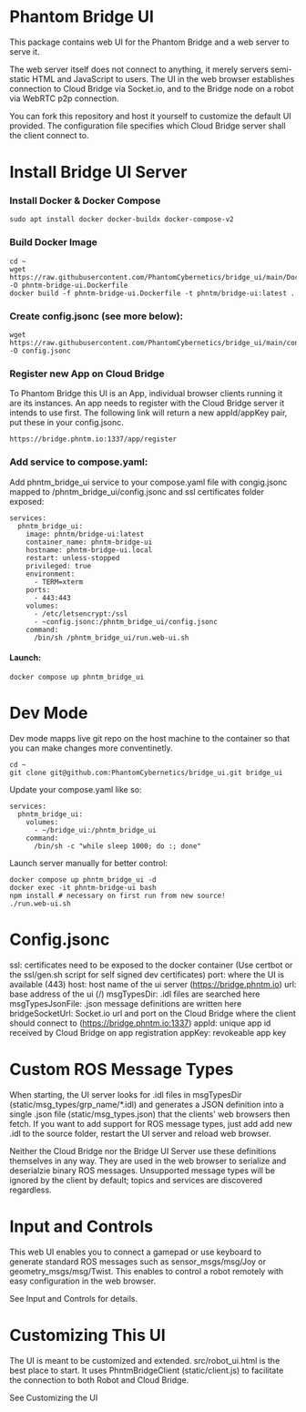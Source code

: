 # Phantom Bridge UI

This package contains web UI for the Phantom Bridge and a web server to serve it.

The web server itself does not connect to anything, it merely servers semi-static HTML and JavaScript to users. The UI in the web browser establishes connection to Cloud Bridge via Socket.io, and to the Bridge node on a robot via WebRTC p2p connection.

You can fork this repository and host it yourself to customize the default UI provided. The configuration file specifies which Cloud Bridge server shall the client connect to.

# Install Bridge UI Server

### Install Docker & Docker Compose
```
sudo apt install docker docker-buildx docker-compose-v2
```

### Build Docker Image
```
cd ~
wget https://raw.githubusercontent.com/PhantomCybernetics/bridge_ui/main/Dockerfile -O phntm-bridge-ui.Dockerfile
docker build -f phntm-bridge-ui.Dockerfile -t phntm/bridge-ui:latest .
```

### Create config.jsonc (see more below):
```
wget https://raw.githubusercontent.com/PhantomCybernetics/bridge_ui/main/config.example.jsonc -O config.jsonc
```

### Register new App on Cloud Bridge
To Phantom Bridge this UI is an App, individual browser clients running it are its instances. An app needs to register with the Cloud Bridge server it intends to use first. The following link will return a new appId/appKey pair, put these in your config.jsonc.
```
https://bridge.phntm.io:1337/app/register
```

### Add service to compose.yaml:
Add phntm_bridge_ui service to your compose.yaml file with congig.jsonc mapped to /phntm_bridge_ui/config.jsonc and ssl certificates folder exposed:
```
services:
  phntm_bridge_ui:
    image: phntm/bridge-ui:latest
    container_name: phntm-bridge-ui
    hostname: phntm-bridge-ui.local
    restart: unless-stopped
    privileged: true
    environment:
      - TERM=xterm
    ports:
      - 443:443
    volumes:
      - /etc/letsencrypt:/ssl
      - ~config.jsonc:/phntm_bridge_ui/config.jsonc
    command:
      /bin/sh /phntm_bridge_ui/run.web-ui.sh
```

#### Launch:
```
docker compose up phntm_bridge_ui
```

# Dev Mode
Dev mode mapps live git repo on the host machine to the container so that you can make changes more conventinetly.
```
cd ~
git clone git@github.com:PhantomCybernetics/bridge_ui.git bridge_ui
```

Update your compose.yaml like so:
```
services:
  phntm_bridge_ui:
    volumes:
      - ~/bridge_ui:/phntm_bridge_ui
    command:
      /bin/sh -c "while sleep 1000; do :; done"
```

Launch server manually for better control:
```
docker compose up phntm_bridge_ui -d
docker exec -it phntm-bridge-ui bash
npm install # necessary on first run from new source!
./run.web-ui.sh
```

# Config.jsonc
ssl: certificates need to be exposed to the docker container (Use certbot or the ssl/gen.sh script for self signed dev certificates)
port: where the UI is available (443)
host: host name of the ui server (https://bridge.phntm.io)
url: base address of the ui (/)
msgTypesDir: .idl files are searched here
msgTypesJsonFile: .json message definitions are written here
bridgeSocketUrl: Socket.io url and port on the Cloud Bridge where the client should connect to (https://bridge.phntm.io:1337)
appId: unique app id received by Cloud Bridge on app registration
appKey: revokeable app key

# Custom ROS Message Types
When starting, the UI server looks for .idl files in msgTypesDir (static/msg_types/grp_name/*.idl) and generates a JSON definition into a single .json file (static/msg_types.json) that the clients' web browsers then fetch. If you want to add support for ROS message types, just add add new .idl to the source folder, restart the UI server and reload web browser.

Neither the Cloud Bridge nor the Bridge UI Server use these definitions themselves in any way. They are used in the web browser to serialize and deserialzie binary ROS messages. Unsupported message types will be ignored by the client by default; topics and services are discovered regardless.

# Input and Controls
This web UI enables you to connect a gamepad or use keyboard to generate standard ROS messages such as sensor_msgs/msg/Joy or geometry_msgs/msg/Twist. This enables to control a robot remotely with easy configuration in the web browser.

See Input and Controls for details.

# Customizing This UI
The UI is meant to be customized and extended. src/robot_ui.html is the best place to start. It uses PhntmBridgeClient (static/client.js) to facilitate the connection to both Robot and Cloud Bridge.

See Customizing the UI




